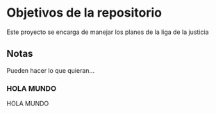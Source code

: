 # Objetivos de la repositorio

Este proyecto se encarga de manejar los planes de la liga de la justicia


## Notas
Pueden hacer lo que quieran...

### HOLA MUNDO

HOLA MUNDO

